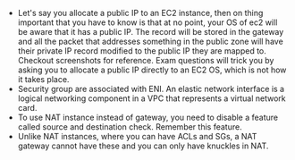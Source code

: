 - Let's say you allocate a public IP to an EC2 instance, then on thing important that you have to know is that at no point, your OS of ec2 will be aware that it has a public IP. The record will be stored in the gateway and all the packet that addresses something in the public zone will have their private IP record modified to the public IP they are mapped to. Checkout screenshots for reference. Exam questions will trick you by asking you to allocate a public IP directly to an EC2 OS, which is not how it takes place.
- Security group are associated with ENI. An elastic network interface is a logical networking component in a VPC that represents a virtual network card.
- To use NAT instance instead of gateway, you need to disable a feature called source and destination check. Remember this feature.
- Unlike NAT instances, where you can have ACLs and SGs, a NAT gateway cannot have these and you can only have knuckles in NAT.